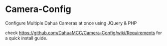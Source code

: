 Camera-Config
=============

Configure Multiple Dahua Cameras at once using JQuery &amp; PHP


check https://github.com/DahuaMCC/Camera-Config/wiki/Requirements for a quick install guide.
